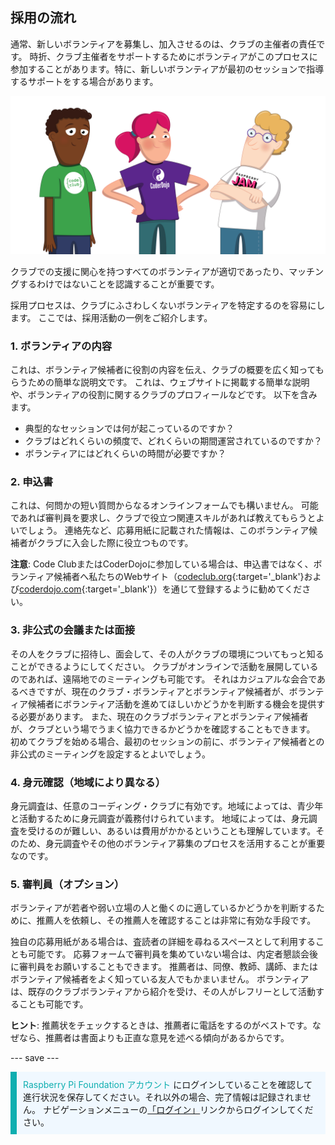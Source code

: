 ## 採用の流れ

通常、新しいボランティアを募集し、加入させるのは、クラブの主催者の責任です。 時折、クラブ主催者をサポートするためにボランティアがこのプロセスに参加することがあります。特に、新しいボランティアが最初のセッションで指導するサポートをする場合があります。

![３名のボランティアが立っている。](images/2-RPF-Volunteers.png)

クラブでの支援に関心を持つすべてのボランティアが適切であったり、マッチングするわけではないことを認識することが重要です。

採用プロセスは、クラブにふさわしくないボランティアを特定するのを容易にします。 ここでは、採用活動の一例をご紹介します。

### 1. ボランティアの内容


これは、ボランティア候補者に役割の内容を伝え、クラブの概要を広く知ってもらうための簡単な説明文です。 これは、ウェブサイトに掲載する簡単な説明や、ボランティアの役割に関するクラブのプロフィールなどです。 以下を含みます。

* 典型的なセッションでは何が起こっているのですか？
* クラブはどれくらいの頻度で、どれくらいの期間運営されているのですか？
* ボランティアにはどれくらいの時間が必要ですか？

### 2. 申込書

これは、何問かの短い質問からなるオンラインフォームでも構いません。 可能であれば審判員を要求し、クラブで役立つ関連スキルがあれば教えてもらうとよいでしょう。 連絡先など、応募用紙に記載された情報は、このボランティア候補者がクラブに入会した際に役立つものです。

**注意**: Code ClubまたはCoderDojoに参加している場合は、申込書ではなく、ボランティア候補者へ私たちのWebサイト（[codeclub.org](https://codeclub.org){:target='_blank'}および[coderdojo.com](https://coderdojo.com){:target='_blank'}）を通じて登録するように勧めてください。

### 3. 非公式の会議または面接

その人をクラブに招待し、面会して、その人がクラブの環境についてもっと知ることができるようにしてください。 クラブがオンラインで活動を展開しているのであれば、遠隔地でのミーティングも可能です。 それはカジュアルな会合であるべきですが、現在のクラブ・ボランティアとボランティア候補者が、ボランティア候補者にボランティア活動を進めてほしいかどうかを判断する機会を提供する必要があります。 また、現在のクラブボランティアとボランティア候補者が、クラブという場でうまく協力できるかどうかを確認することもできます。 初めてクラブを始める場合、最初のセッションの前に、ボランティア候補者との非公式のミーティングを設定するとよいでしょう。

### 4. 身元確認（地域により異なる）

身元調査は、任意のコーディング・クラブに有効です。地域によっては、青少年と活動するために身元調査が義務付けられています。 地域によっては、身元調査を受けるのが難しい、あるいは費用がかかるということも理解しています。そのため、身元調査やその他のボランティア募集のプロセスを活用することが重要なのです。

### 5. 審判員（オプション）

ボランティアが若者や弱い立場の人と働くのに適しているかどうかを判断するために、推薦人を依頼し、その推薦人を確認することは非常に有効な手段です。

独自の応募用紙がある場合は、査読者の詳細を尋ねるスペースとして利用することも可能です。 応募フォームで審判員を集めていない場合は、内定者懇談会後に審判員をお願いすることもできます。 推薦者は、同僚、教師、講師、またはボランティア候補者をよく知っている友人でもかまいません。 ボランティアは、既存のクラブボランティアから紹介を受け、その人がレフリーとして活動することも可能です。

**ヒント**: 推薦状をチェックするときは、推薦者に電話をするのがベストです。なぜなら、推薦者は書面よりも正直な意見を述べる傾向があるからです。

--- save ---

<p style="border-left: solid; border-width:10px; border-color: #0faeb0; background-color: aliceblue; padding: 10px;">
<span style="color: #0faeb0">Raspberry Pi Foundation アカウント</span> にログインしていることを確認して進行状況を保存してください。それ以外の場合、完了情報は記録されません。 ナビゲーションメニューの<a href="https://my.raspberrypi.org/login">「ログイン」</a>リンクからログインしてください。
</p>
